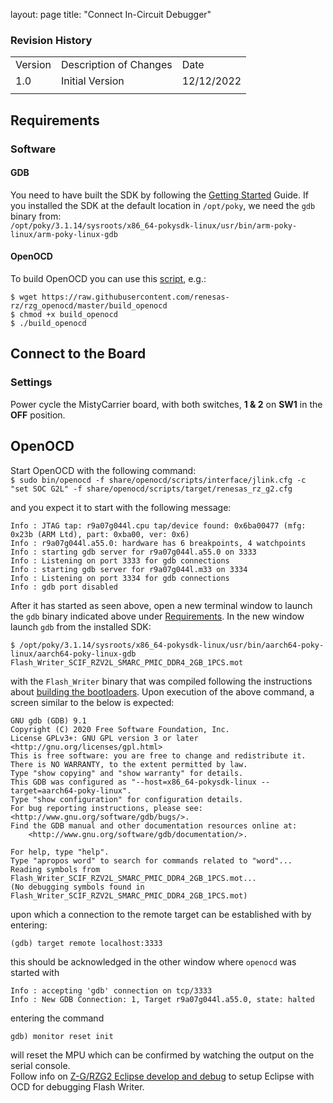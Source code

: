layout: page
title: "Connect In-Circuit Debugger"

### Revision History

<table>
  <tr>
   <td>Version
   </td>
   <td>Description of Changes
   </td>
   <td>Date
   </td>
  </tr>
  <tr>
   <td>
	   1.0
   </td>
   <td>
	   Initial Version
   </td>
   <td>
	   12/12/2022
   </td>
  </tr>
  <tr>
   <td>
   </td>
   <td>
   </td>
   <td>
   </td>
  </tr>
</table>


## Requirements

### Software

#### GDB

You need to have built the SDK by following the [Getting Started](GettingStarted.md#building-the-sdk-1) Guide. If you installed the SDK at the default location in `/opt/poky`, we need the `gdb` binary from:<br/>
`/opt/poky/3.1.14/sysroots/x86_64-pokysdk-linux/usr/bin/arm-poky-linux/arm-poky-linux-gdb`

#### OpenOCD

To build OpenOCD you can use this [script](https://github.com/renesas-rz/rzg_openocd/blob/master/build_openocd), e.g.: 
```
$ wget https://raw.githubusercontent.com/renesas-rz/rzg_openocd/master/build_openocd
$ chmod +x build_openocd
$ ./build_openocd
```


## Connect to the Board

### Settings
 
Power cycle the MistyCarrier board, with both switches, **1 & 2** on **SW1** in the **OFF** position. 

## OpenOCD

Start OpenOCD with the following command:<br />
`$ sudo bin/openocd -f share/openocd/scripts/interface/jlink.cfg -c "set SOC G2L" -f share/openocd/scripts/target/renesas_rz_g2.cfg`

and you expect it to start with the following message:
```
Info : JTAG tap: r9a07g044l.cpu tap/device found: 0x6ba00477 (mfg: 0x23b (ARM Ltd), part: 0xba00, ver: 0x6)
Info : r9a07g044l.a55.0: hardware has 6 breakpoints, 4 watchpoints
Info : starting gdb server for r9a07g044l.a55.0 on 3333
Info : Listening on port 3333 for gdb connections
Info : starting gdb server for r9a07g044l.m33 on 3334
Info : Listening on port 3334 for gdb connections
Info : gdb port disabled
```
After it has started as seen above, open a new terminal window to launch the `gdb` binary indicated above under [Requirements](#Requirements).
In the new window launch `gdb` from the installed SDK:
```
$ /opt/poky/3.1.14/sysroots/x86_64-pokysdk-linux/usr/bin/aarch64-poky-linux/aarch64-poky-linux-gdb Flash_Writer_SCIF_RZV2L_SMARC_PMIC_DDR4_2GB_1PCS.mot
```
with the `Flash_Writer` binary that was compiled following the instructions about [building the bootloaders](BuildBootloaders.md).
Upon execution of the above command, a screen similar to the below is expected:
```
GNU gdb (GDB) 9.1
Copyright (C) 2020 Free Software Foundation, Inc.
License GPLv3+: GNU GPL version 3 or later <http://gnu.org/licenses/gpl.html>
This is free software: you are free to change and redistribute it.
There is NO WARRANTY, to the extent permitted by law.
Type "show copying" and "show warranty" for details.
This GDB was configured as "--host=x86_64-pokysdk-linux --target=aarch64-poky-linux".
Type "show configuration" for configuration details.
For bug reporting instructions, please see:
<http://www.gnu.org/software/gdb/bugs/>.
Find the GDB manual and other documentation resources online at:
    <http://www.gnu.org/software/gdb/documentation/>.

For help, type "help".
Type "apropos word" to search for commands related to "word"...
Reading symbols from Flash_Writer_SCIF_RZV2L_SMARC_PMIC_DDR4_2GB_1PCS.mot...
(No debugging symbols found in Flash_Writer_SCIF_RZV2L_SMARC_PMIC_DDR4_2GB_1PCS.mot)
```
upon which a connection to the remote target can be established with by entering:
```
(gdb) target remote localhost:3333
```
this should be acknowledged in the other window where `openocd` was started with
```
Info : accepting 'gdb' connection on tcp/3333
Info : New GDB Connection: 1, Target r9a07g044l.a55.0, state: halted
```
entering the command
```
gdb) monitor reset init
```
will reset the MPU which can be confirmed by watching the output on the serial console.<br/>
Follow info on [Z-G/RZG2 Eclipse develop and debug](https://renesas.info/wiki/RZ-G/RZG2_Eclipse_develop_and_debug#Cross_debugging_bare_metal_programs_using_GDB_and_OpenOCD) to setup Eclipse with OCD for debugging Flash Writer.
